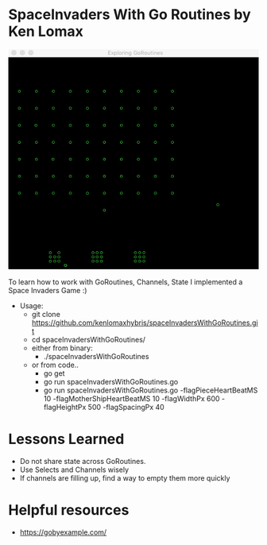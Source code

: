 # SpaceInvaders With Go Routines by Ken Lomax

![spaceInvadersWithGoRoutines](https://raw.githubusercontent.com/kenlomaxhybris/spaceInvadersWithGoRoutines/master/spaceInvadersWithGoRoutines.png)

To learn how to work with GoRoutines, Channels, State I implemented a Space Invaders Game :)

  - Usage: 
    - git clone https://github.com/kenlomaxhybris/spaceInvadersWithGoRoutines.git
    - cd spaceInvadersWithGoRoutines/
    - either from binary:
      - ./spaceInvadersWithGoRoutines 
    - or from code..
      - go get
      - go run spaceInvadersWithGoRoutines.go
      - go run spaceInvadersWithGoRoutines.go -flagPieceHeartBeatMS 10 -flagMotherShipHeartBeatMS 10 -flagWidthPx 600 -flagHeightPx 500 -flagSpacingPx 40

# Lessons Learned
  - Do not share state across GoRoutines.
  - Use Selects and Channels wisely
  - If channels are filling up, find a way to empty them more quickly
  
# Helpful resources
- https://gobyexample.com/
